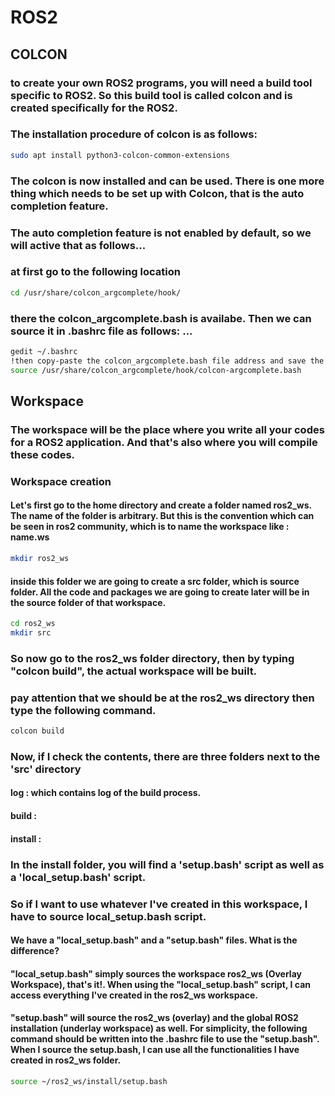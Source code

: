# ROS2
## COLCON
### to create your own ROS2 programs, you will need a build tool specific to ROS2. So this build tool is called colcon and is created specifically for the ROS2. 
### The installation procedure of colcon is as follows: 
```bash
sudo apt install python3-colcon-common-extensions
```
### The colcon is now installed and can be used. There is one more thing which needs to be set up with Colcon, that is the auto completion feature.
### The auto completion feature is not enabled by default, so we will active that as follows... 
### at first go to the following location
```bash
cd /usr/share/colcon_argcomplete/hook/
```
### there the colcon_argcomplete.bash is availabe. Then we can source it in .bashrc file as follows: ...
```bash
gedit ~/.bashrc
!then copy-paste the colcon_argcomplete.bash file address and save the changes.
source /usr/share/colcon_argcomplete/hook/colcon-argcomplete.bash
```
## Workspace
### The workspace will be the place where you write all your codes for a ROS2 application. And that's also where you will compile these codes.
### Workspace creation
#### Let's first go to the home directory and create a folder named ros2_ws. The name of the folder is arbitrary. But this is the convention which can be seen in ros2 community, which is to name the workspace like : name.ws
```bash
mkdir ros2_ws
```
#### inside this folder we are going to create a src folder, which is source folder. All the code and packages we are going to create later will be in the source folder of that workspace.
```bash
cd ros2_ws
mkdir src
```
### So now go to the ros2_ws folder directory, then by typing "colcon build", the actual workspace will be built.
### **pay attention that we should be at the ros2_ws directory then type the following command.**
```bash
colcon build
```
### Now, if I check the contents, there are three folders next to the 'src' directory
#### log : which contains log of the build process.
#### build : 
#### install : 
### In the install folder, you will find a 'setup.bash' script as well as a 'local_setup.bash' script.
### So if I want to use whatever I've created in this workspace, I have to source local_setup.bash script. 

#### We have a "local_setup.bash" and a "setup.bash" files. What is the difference?
#### "local_setup.bash" simply sources the workspace ros2_ws (Overlay Workspace), that's it!. When using the "local_setup.bash" script, I can access everything I've created in the ros2_ws workspace. 
#### "setup.bash" will source the ros2_ws (overlay) and the global ROS2 installation (underlay workspace) as well. For simplicity, the following command should be written into the .bashrc file to use the "setup.bash". When I source the setup.bash, I can use all the functionalities I have created in ros2_ws folder. 
```bash
source ~/ros2_ws/install/setup.bash
```

